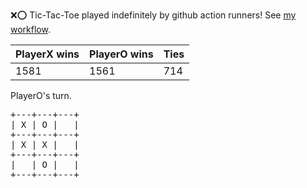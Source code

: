 :x::o: Tic-Tac-Toe played indefinitely by github action runners! See [my workflow](.github/workflows/play.yaml).

|PlayerX wins|PlayerO wins|Ties|
|-|-|-|
|1581|1561|714|

PlayerO's turn.

<pre>
+---+---+---+
| X | O |   |
+---+---+---+
| X | X |   |
+---+---+---+
|   | O |   |
+---+---+---+
</pre>